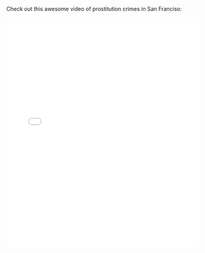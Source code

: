 Check out this awesome video of prostitution crimes in San Franciso: 

<iframe src="/assets/html/HeatMapWithTime_prostitution.html"
    sandbox="allow-same-origin allow-scripts"
    width="100%"
    height="600"
    scrolling="no"
    seamless="seamless"
    frameborder="0">
</iframe>
